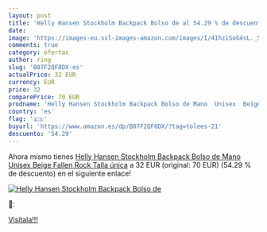 ```yaml
---
layout: post
title: 'Helly Hansen Stockholm Backpack Bolso de al 54.29 % de descuento'
date: 
image: 'https://images-eu.ssl-images-amazon.com/images/I/41hziSoG4sL._SL200_.jpg'
comments: true
category: ofertas
author: ring
slug: 'B07F2QF8DX-es'
actualPrice: 32 EUR
currency: EUR
price: 32
comparePrice: 70 EUR
prodname: 'Helly Hansen Stockholm Backpack Bolso de Mano  Unisex  Beige  Fallen Rock   Talla única'
country: 'es'
flag: '🇪🇸'
buyurl: 'https://www.amazon.es/dp/B07F2QF8DX/?tag=tolees-21'
descuento: '54.29'
---
```


Ahora mismo tienes [Helly Hansen Stockholm Backpack Bolso de Mano  Unisex  Beige  Fallen Rock   Talla única](https://www.amazon.es/dp/B07F2QF8DX/?tag=tolees-21) a 32 EUR (original: 70 EUR) (54.29 %  de descuento) en el siguiente enlace!

[![Helly Hansen Stockholm Backpack Bolso de](https://images-eu.ssl-images-amazon.com/images/I/41hziSoG4sL._SL200_.jpg)](https://www.amazon.es/dp/B07F2QF8DX/?tag=tolees-21)

🔎:


[Visítala!!!](https://www.amazon.es/dp/B07F2QF8DX/?tag=tolees-21)
